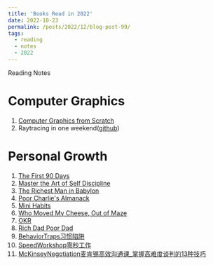 ```yaml
---
title: 'Books Read in 2022'
date: 2022-10-23
permalink: /posts/2022/12/blog-post-99/
tags:
  - reading 
  - notes 
  - 2022 
---
```


Reading Notes 

Computer Graphics
======
1. [Computer Graphics from Scratch](https://leimingyu.github.io/files/readings/2022/ReadingNote-ComputerGraphicsFromScratch-v1.pdf)
2. Raytracing in one weekend([github](https://github.com/leimingyu/rayTracyingInWeekend))

Personal Growth
======
1. [The First 90 Days ](https://leimingyu.github.io/files/readings/2022/the-first-90-days.pdf)
2. [Master the Art of Self Discipline](https://leimingyu.github.io/files/readings/2022/MasterTheArtofSelfDiscipline-BrianTracy.pdf)
3. [The Richest Man in Babylon](https://leimingyu.github.io/files/readings/2022/audiobooks-TheRichestManInBabylon.pdf)
4. [Poor Charlie's Almanack](https://leimingyu.github.io/files/readings/2022/audiobooks-PoorCharlieAlmanack.pdf)
5. [Mini Habits](https://leimingyu.github.io/files/readings/2022/audiobooks-MiniHabits.pdf)
6. [Who Moved My Cheese, Out of Maze](https://leimingyu.github.io/files/readings/2022/audiobooks-whoMovedMyCheese.pdf)
7. [OKR](https://leimingyu.github.io/files/readings/2022/audiobooks-OKR.pdf)
8. [Rich Dad Poor Dad](https://leimingyu.github.io/files/readings/2022/audiobooks-richDadpoorDad.pdf)
9. [BehaviorTraps习惯陷阱](https://leimingyu.github.io/files/readings/2022/audiobooks-BehaviorTraps习惯陷阱.pdf)
10. [SpeedWorkshop零秒工作](https://leimingyu.github.io/files/readings/2022/audiobooks-SpeedWorkshop_Yuji_Akaba.pdf)
11. [McKinseyNegotiation麦肯锡高效沟通课_掌握高难度谈判的13种技巧](https://leimingyu.github.io/files/readings/2022/audiobooks-McKinsey麦肯锡高效沟通课_掌握高难度谈判的13种技巧.pdf)

